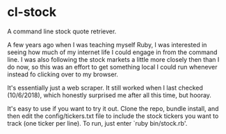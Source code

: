 # cl-stock
A command line stock quote retriever.

A few years ago when I was teaching myself Ruby, I was interested in seeing how much of my internet life I could engage in from the command line. I was also following the stock markets a little more closely then than I do now, so this was an effort to get something local I could run whenever instead fo clicking over to my browser.

It's essentially just a web scraper. It still worked when I last checked (10/6/2018), which honestly surprised me after all this time, but hooray.

It's easy to use if you want to try it out. Clone the repo, bundle install, and then edit the config/tickers.txt file to include the stock tickers you want to track (one ticker per line). To run, just enter `ruby bin/stock.rb'.
